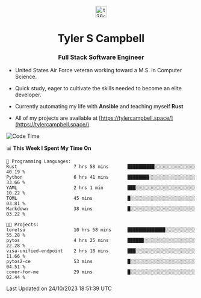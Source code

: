 <p align="center">
<a href="https://www.linkedin.com/in/t36campbell" target="blank"><img align="center" src="https://ik.imagekit.io/t36campbell/Portfolio/linkedin.png.original_m8bbGgPh6.png" alt="t36campbell" height="30" width="30" /></a>
</p>
<h1 align="center">Tyler S Campbell</h1>
<h3 align="center">Full Stack Software Engineer</h3>

* United States Air Force veteran working toward a M.S. in Computer Science.

* Quick study, eager to cultivate the skills needed to become an elite developer.

* Currently automating my life with **Ansible** and teaching myself **Rust**

* All of my projects are available at [https://tylercampbell.space/](https://tylercampbell.space/)

<!--START_SECTION:waka-->
![Code Time](http://img.shields.io/badge/Code%20Time-2%2C917%20hrs%2033%20mins-blue)

📊 **This Week I Spent My Time On** 

```text
💬 Programming Languages: 
Rust                     7 hrs 58 mins       ██████████░░░░░░░░░░░░░░░   40.19 % 
Python                   6 hrs 41 mins       ████████░░░░░░░░░░░░░░░░░   33.66 % 
YAML                     2 hrs 1 min         ███░░░░░░░░░░░░░░░░░░░░░░   10.22 % 
TOML                     45 mins             █░░░░░░░░░░░░░░░░░░░░░░░░   03.81 % 
Markdown                 38 mins             █░░░░░░░░░░░░░░░░░░░░░░░░   03.22 % 

🐱‍💻 Projects: 
toretsu                  10 hrs 58 mins      ██████████████░░░░░░░░░░░   55.28 % 
pytos                    4 hrs 25 mins       ██████░░░░░░░░░░░░░░░░░░░   22.28 % 
visa-unified-endpoint    2 hrs 18 mins       ███░░░░░░░░░░░░░░░░░░░░░░   11.66 % 
pytos2-ce                53 mins             █░░░░░░░░░░░░░░░░░░░░░░░░   04.51 % 
cover-for-me             29 mins             █░░░░░░░░░░░░░░░░░░░░░░░░   02.44 % 
```


 Last Updated on 24/10/2023 18:51:39 UTC
<!--END_SECTION:waka-->
